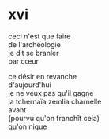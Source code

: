 # xvi

ceci n'est que faire  
de l'archéologie  
je dit se branler  
par cœur

ce désir en revanche  
d'aujourd'hui  
je ne veux pas qu'il gagne  
la tchernaïa zemlia charnelle  
avant  
(pourvu qu'on franchît cela)  
qu'on nique
